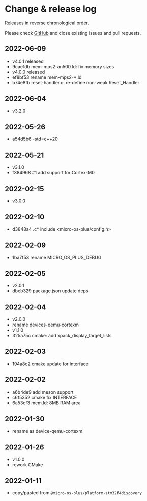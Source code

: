 # Change & release log

Releases in reverse chronological order.

Please check
[GitHub](https://github.com/micro-os-plus/devices-qemu-cortexm-xpack/issues/)
and close existing issues and pull requests.

## 2022-06-09

* v4.0.1 released
* 9cae1db mem-mps2-an500.ld: fix memory sizes
* v4.0.0 released
* ef8bf53 rename mem-mps2-*.ld
* b74e8fb reset-handler.c: re-define non-weak Reset_Handler

## 2022-06-04

* v3.2.0

## 2022-05-26

* a54d5b6 -std=c++20

## 2022-05-21

* v3.1.0
* f384968 #1 add support for Cortex-M0

## 2022-02-15

* v3.0.0

## 2022-02-10

* d3848a4 .c* include <micro-os-plus/config.h>

## 2022-02-09

* 1ba7f53 rename MICRO_OS_PLUS_DEBUG

## 2022-02-05

* v2.0.1
* dbeb329 package.json update deps

## 2022-02-04

* v2.0.0
* rename devices-qemu-cortexm
* v1.1.0
* 325a75c cmake: add xpack_display_target_lists

## 2022-02-03

* 194a8c2 cmake update for interface

## 2022-02-02

* a6b4de9 add meson support
* c6f5352 cmake fix INTERFACE
* 6a53cf3 mem.ld: 8MB RAM area

## 2022-01-30

* rename as device-qemu-cortexm

## 2022-01-26

* v1.0.0
* rework CMake

## 2022-01-11

* copy/pasted from `@micro-os-plus/platform-stm32f4discovery`
